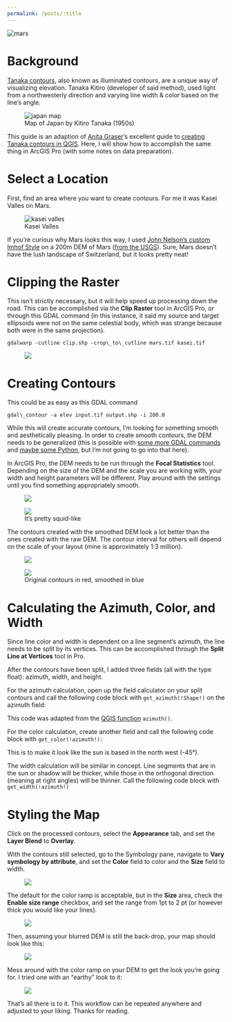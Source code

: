 ```yaml
---
permalink: /posts/:title
---
```


<img class="full-width" src="/assets/img/tanaka/oxia.png" alt="mars">

Background
==========

[Tanaka contours](http://wiki.gis.com/wiki/index.php/Tanaka_contours), also known as illuminated contours, are a unique way of visualizing elevation. Tanaka Kitiro (developer of said method), used light from a northwesterly direction and varying line width & color based on the line’s angle.

<figure>
  <img src="/assets/img/tanaka/tanaka-og.jpg" alt="japan map"/>
  <figcaption>Map of Japan by Kitiro Tanaka (1950s)</figcaption>
</figure>

This guide is an adaption of [Anita Graser](https://anitagraser.com/)’s excellent guide to [creating Tanaka contours in QGIS](https://anitagraser.com/2015/05/24/how-to-create-illuminated-contours-tanaka-style/). Here, I will show how to accomplish the same thing in ArcGIS Pro (with some notes on data preparation).

Select a Location
=================

First, find an area where you want to create contours. For me it was Kasei Valles on Mars.

<figure>
  <img src="/assets/img/tanaka/imhof.png" alt="kasei valles"/>
  <figcaption>Kasei Valles</figcaption>
</figure>

If you’re curious why Mars looks this way, I used [John Nelson’s custom Imhof Style](https://www.esri.com/arcgis-blog/products/arcgis-pro/mapping/steal-this-imhof-like-topography-style-please/) on a 200m DEM of Mars ([from the USGS](https://astrogeology.usgs.gov/search/map/Mars/Topography/HRSC_MOLA_Blend/Mars_HRSC_MOLA_BlendDEM_Global_200mp_v2)). Sure, Mars doesn’t have the lush landscape of Switzerland, but it looks pretty neat!

Clipping the Raster
===================

This isn’t strictly necessary, but it will help speed up processing down the road. This can be accomplished via the **Clip Raster** tool in ArcGIS Pro, or through this GDAL command (in this instance, it said my source and target ellipsoids were not on the same celestial body, which was strange because both were in the same projection).

```
gdalwarp -cutline clip.shp -crop\_to\_cutline mars.tif kasei.tif
```

<figure>
  <img src="/assets/img/tanaka/clip-raster.png"/>
</figure>

Creating Contours
=================

This could be as easy as this GDAL command

```
gdal\_contour -a elev input.tif output.shp -i 200.0
```

While this will create accurate contours, I’m looking for something smooth and aesthetically pleasing. In order to create smooth contours, the DEM needs to be generalized (this is possible with [some more GDAL commands](https://gis.stackexchange.com/questions/30627/smoothing-reinterpolating-raster-with-gdal) and [maybe some Python](https://gis.stackexchange.com/questions/9431/what-raster-smoothing-generalization-tools-are-available), but I’m not going to go into that here).

In ArcGIS Pro, the DEM needs to be run through the **Focal Statistics** tool. Depending on the size of the DEM and the scale you are working with, your width and height parameters will be different. Play around with the settings until you find something appropriately smooth.
<figure>
    <img src="/assets/img/tanaka/focal-stats.png"/>
</figure>

<figure>
    <img src="/assets/img/tanaka/dem-blur.png"/>
    <figcaption>It’s pretty squid-like</figcaption>
</figure>

The contours created with the smoothed DEM look a lot better than the ones created with the raw DEM. The contour interval for others will depend on the scale of your layout (mine is approximately 1:3 million).

<figure>
    <img src="/assets/img/tanaka/contour.png"/>
</figure>

<figure>
    <img src="/assets/img/tanaka/compare.png"/>
    <figcaption>Original contours in red, smoothed in blue</figcaption>
</figure>

Calculating the Azimuth, Color, and Width
=========================================

Since line color and width is dependent on a line segment’s azimuth, the line needs to be split by its vertices. This can be accomplished through the **Split Line at Vertices** tool in Pro.

After the contours have been split, I added three fields (all with the type float): azimuth, width, and height.

For the azimuth calculation, open up the field calculator on your split contours and call the following code block with `get_azimuth(!Shape!)` on the azimuth field:

<script src="https://gist.github.com/freestok/2911012ab2ea071c860e4a2b997532a1.js"></script>

This code was adapted from the [QGIS function](https://qgis.org/api/qgspoint_8cpp_source.html#l00716) `azimuth()`.

For the color calculation, create another field and call the following code block with `get_color(!azimuth!):`

<script src="https://gist.github.com/freestok/4f907877e65e664bc16db360c9026989.js"></script>

This is to make it look like the sun is based in the north west (-45°).

The width calculation will be similar in concept. Line segments that are in the sun or shadow will be thicker, while those in the orthogonal direction (meaning at right angles) will be thinner. Call the following code block with `get_width(!azimuth!)`

<script src="https://gist.github.com/freestok/3ce60daca4031e843d7e0c31c0a1b59b.js"></script>

Styling the Map
===============

Click on the processed contours, select the **Appearance** tab, and set the **Layer Blend** to **Overlay**.

With the contours still selected, go to the Symbology pane, navigate to **Vary symbology by attribute**, and set the **Color** field to color and the **Size** field to width.

<figure>
    <img src="/assets/img/tanaka/color.png"/>
</figure>

The default for the color ramp is acceptable, but in the **Size** area, check the **Enable size range** checkbox, and set the range from 1pt to 2 pt (or however thick you would like your lines).

<figure>
    <img src="/assets/img/tanaka/size.png"/>
</figure>

Then, assuming your blurred DEM is still the back-drop, your map should look like this:

<figure>
    <img src="/assets/img/tanaka/kasei-bw.png"/>
</figure>

Mess around with the color ramp on your DEM to get the look you’re going for. I tried one with an “earthy” look to it:

<figure>
    <img src="/assets/img/tanaka/kasei-earth.png"/>
</figure>

That’s all there is to it. This workflow can be repeated anywhere and adjusted to your liking. Thanks for reading.